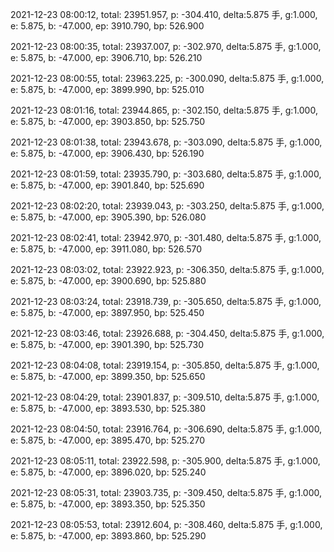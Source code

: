 2021-12-23 08:00:12, total: 23951.957, p: -304.410, delta:5.875 手, g:1.000, e: 5.875, b: -47.000, ep: 3910.790, bp: 526.900

2021-12-23 08:00:35, total: 23937.007, p: -302.970, delta:5.875 手, g:1.000, e: 5.875, b: -47.000, ep: 3906.710, bp: 526.210

2021-12-23 08:00:55, total: 23963.225, p: -300.090, delta:5.875 手, g:1.000, e: 5.875, b: -47.000, ep: 3899.990, bp: 525.010

2021-12-23 08:01:16, total: 23944.865, p: -302.150, delta:5.875 手, g:1.000, e: 5.875, b: -47.000, ep: 3903.850, bp: 525.750

2021-12-23 08:01:38, total: 23943.678, p: -303.090, delta:5.875 手, g:1.000, e: 5.875, b: -47.000, ep: 3906.430, bp: 526.190

2021-12-23 08:01:59, total: 23935.790, p: -303.680, delta:5.875 手, g:1.000, e: 5.875, b: -47.000, ep: 3901.840, bp: 525.690

2021-12-23 08:02:20, total: 23939.043, p: -303.250, delta:5.875 手, g:1.000, e: 5.875, b: -47.000, ep: 3905.390, bp: 526.080

2021-12-23 08:02:41, total: 23942.970, p: -301.480, delta:5.875 手, g:1.000, e: 5.875, b: -47.000, ep: 3911.080, bp: 526.570

2021-12-23 08:03:02, total: 23922.923, p: -306.350, delta:5.875 手, g:1.000, e: 5.875, b: -47.000, ep: 3900.690, bp: 525.880

2021-12-23 08:03:24, total: 23918.739, p: -305.650, delta:5.875 手, g:1.000, e: 5.875, b: -47.000, ep: 3897.950, bp: 525.450

2021-12-23 08:03:46, total: 23926.688, p: -304.450, delta:5.875 手, g:1.000, e: 5.875, b: -47.000, ep: 3901.390, bp: 525.730

2021-12-23 08:04:08, total: 23919.154, p: -305.850, delta:5.875 手, g:1.000, e: 5.875, b: -47.000, ep: 3899.350, bp: 525.650

2021-12-23 08:04:29, total: 23901.837, p: -309.510, delta:5.875 手, g:1.000, e: 5.875, b: -47.000, ep: 3893.530, bp: 525.380

2021-12-23 08:04:50, total: 23916.764, p: -306.690, delta:5.875 手, g:1.000, e: 5.875, b: -47.000, ep: 3895.470, bp: 525.270

2021-12-23 08:05:11, total: 23922.598, p: -305.900, delta:5.875 手, g:1.000, e: 5.875, b: -47.000, ep: 3896.020, bp: 525.240

2021-12-23 08:05:31, total: 23903.735, p: -309.450, delta:5.875 手, g:1.000, e: 5.875, b: -47.000, ep: 3893.350, bp: 525.350

2021-12-23 08:05:53, total: 23912.604, p: -308.460, delta:5.875 手, g:1.000, e: 5.875, b: -47.000, ep: 3893.860, bp: 525.290